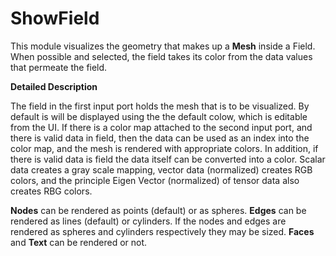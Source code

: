 # ShowField

This module visualizes the geometry that makes up a **Mesh** inside a Field. When possible and selected, the field takes its color from the data values that permeate the field.

**Detailed Description**

The field in the first input port holds the mesh that is to be visualized. By default is will be displayed using the the default colow, which is editable from the UI. If there is a color map attached to the second input port, and there is valid data in field, then the data can be used as an index into the color map, and the mesh is rendered with appropriate colors. In addition, if there is valid data is field the data itself can be converted into a color. Scalar data creates a gray scale mapping, vector data (normalized) creates RGB colors, and the principle Eigen Vector (normalized) of tensor data also creates RBG colors.

**Nodes** can be rendered as points (default) or as spheres. **Edges** can be rendered as lines (default) or cylinders. If the nodes and edges are rendered as spheres and cylinders respectively they may be sized. **Faces** and **Text** can be rendered or not.
